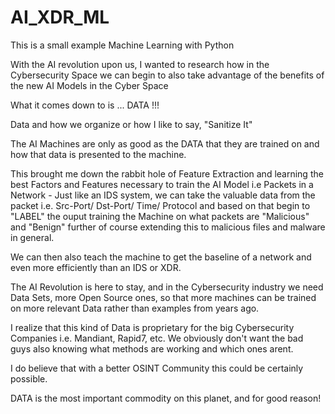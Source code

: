 # AI_XDR_ML

This is a small example  Machine Learning with Python

With the AI revolution upon us, I wanted to research how in the Cybersecurity Space we can begin to also take advantage of the benefits of the new AI Models in the Cyber Space

What it comes down to is ... DATA !!!

Data and how we organize or how I like to say, "Sanitize It" 

The AI Machines are only as good as the DATA that they are trained on and how that data is presented to the machine.

This brought me down the rabbit hole of Feature Extraction and learning the best Factors and Features necessary to train the AI Model
   i.e Packets in a Network - Just like an IDS system, we can take the valuable data from the packet i.e. Src-Port/ Dst-Port/ Time/ Protocol and based on that begin to "LABEL" the ouput training the Machine on what packets are "Malicious" and "Benign" further of course extending this to malicious files and malware in general. 

   We can then also teach the machine to get the baseline of a network and even more efficiently than an IDS or XDR.


The AI Revolution is here to stay, and in the Cybersecurity industry we need Data Sets, more Open Source ones, so that more machines can be trained on more relevant Data rather than examples from years ago.

I realize that this kind of Data is proprietary for the big Cybersecurity Companies i.e. Mandiant, Rapid7, etc. We obviously don't want the bad guys also knowing what methods are working and which ones arent.

I do believe that with a better OSINT Community this could be certainly possible.

DATA is the most important commodity on this planet, and for good reason!
